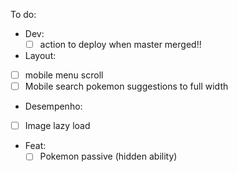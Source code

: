 To do:

 - Dev:
   - [ ] action to deploy when master merged!!

 - Layout:
  - [ ] mobile menu scroll
  - [ ] Mobile search pokemon suggestions to full width

 - Desempenho:
  - [ ] Image lazy load

 - Feat:
    - [ ] Pokemon passive (hidden ability)